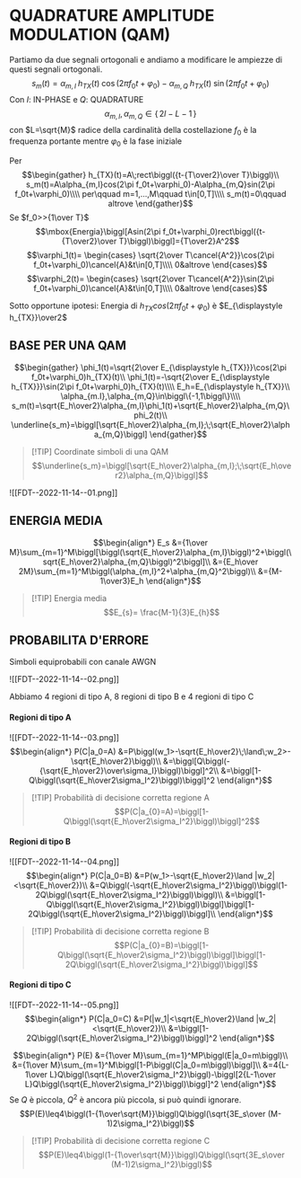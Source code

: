 # QUADRATURE AMPLITUDE MODULATION (QAM)

Partiamo da due segnali ortogonali e andiamo a modificare le ampiezze di questi segnali ortogonali.
	$$s_m(t)=\alpha_{m,I}\;h_{TX}(t)\;\cos(2\pi f_0t+\varphi_0)-\alpha_{m,Q}\;h_{TX}(t)\;\sin(2\pi f_0t+\varphi_0)$$
Con $I$: IN-PHASE e $Q$: QUADRATURE
$$\alpha_{m,I},\alpha_{m,Q}\in\{\,2l-L-1\,\}$$
con $L=\sqrt{M}$ radice della cardinalità della costellazione
$f_0$ è la frequenza portante mentre $\varphi_0$ è la fase iniziale

Per
$$\begin{gather}
h_{TX}(t)=A\;rect\biggl({t-{T\over2}\over T}\biggl)\\
s_m(t)=A\alpha_{m,I}cos(2\pi f_0t+\varphi_0)-A\alpha_{m,Q}sin(2\pi f_0t+\varphi_0)\\\\
per\qquad m=1,...,M\qquad t\in[0,T]\\\\
s_m(t)=0\qquad altrove
\end{gather}$$
Se $f_0>>{1\over T}$
$$\mbox{Energia}\biggl[Asin(2\pi f_0t+\varphi_0)rect\biggl({t-{T\over2}\over T}\biggl)\biggl]={T\over2}A^2$$
$$\varphi_1(t)=
\begin{cases}
\sqrt{2\over T\cancel{A^2}}\cos(2\pi f_0t+\varphi_0)\cancel{A}&t\in[0,T]\\\\
0&altrove
\end{cases}$$
$$\varphi_2(t)=
\begin{cases}
\sqrt{2\over T\cancel{A^2}}\sin(2\pi f_0t+\varphi_0)\cancel{A}&t\in[0,T]\\\\
0&altrove
\end{cases}$$

Sotto opportune ipotesi:
Energia di $h_{TX}cos(2\pi f_0t+\varphi_0)$ è $E_{\displaystyle h_{TX}}\over2$

## BASE PER UNA QAM
$$\begin{gather}
\phi_1(t)=\sqrt{2\over E_{\displaystyle h_{TX}}}\cos(2\pi f_0t+\varphi_0)h_{TX}(t)\\
\phi_1(t)=-\sqrt{2\over E_{\displaystyle h_{TX}}}\sin(2\pi f_0t+\varphi_0)h_{TX}(t)\\\\
E_h=E_{\displaystyle h_{TX}}\\
\alpha_{m.I},\alpha_{m,Q}\in\biggl\{-1,1\biggl\}\\\\
s_m(t)=\sqrt{E_h\over2}\alpha_{m,I}\phi_1(t)+\sqrt{E_h\over2}\alpha_{m,Q}\phi_2(t)\\
\underline{s_m}=\biggl[\sqrt{E_h\over2}\alpha_{m,I};\;\sqrt{E_h\over2}\alpha_{m,Q}\biggl]
\end{gather}$$
>[!TIP] Coordinate simboli di una QAM
>$$\underline{s_m}=\biggl[\sqrt{E_h\over2}\alpha_{m,I};\;\sqrt{E_h\over2}\alpha_{m,Q}\biggl]$$

![[FDT--2022-11-14--01.png]]

## ENERGIA MEDIA
$$\begin{align*}
E_s
&={1\over M}\sum_{m=1}^M\biggl[\biggl(\sqrt{E_h\over2}\alpha_{m,I}\biggl)^2+\biggl(\sqrt{E_h\over2}\alpha_{m,Q}\biggl)^2\biggl]\\
&={E_h\over 2M}\sum_{m=1}^M\biggl(\alpha_{m,I}^2+\alpha_{m,Q}^2\biggl)\\
&={M-1\over3}E_h
\end{align*}$$
>[!TIP] Energia media
>$$E_{s}= \frac{M-1}{3}E_{h}$$

## PROBABILITA D'ERRORE
Simboli equiprobabili con canale AWGN

![[FDT--2022-11-14--02.png]]

Abbiamo 4 regioni di tipo A, 8 regioni di tipo B e 4 regioni di tipo C

#### Regioni di tipo A

![[FDT--2022-11-14--03.png]]
$$\begin{align*}
P(C|a_0=A)
&=P\biggl(w_1>-\sqrt{E_h\over2}\;\land\;w_2>-\sqrt{E_h\over2}\biggl)\\
&=\biggl[Q\biggl(-{\sqrt{E_h\over2}\over\sigma_I}\biggl)\biggl]^2\\
&=\biggl[1-Q\biggl(\sqrt{E_h\over2\sigma_I^2}\biggl)\biggl]^2
\end{align*}$$
>[!TIP] Probabilità di decisione corretta regione A
>$$P(C|a_{0}=A)=\biggl[1-Q\biggl(\sqrt{E_h\over2\sigma_I^2}\biggl)\biggl]^2$$

#### Regioni di tipo B
![[FDT--2022-11-14--04.png]]
$$\begin{align*}
P(C|a_0=B)
&=P(w_1>-\sqrt{E_h\over2}\land |w_2|<\sqrt{E_h\over2})\\
&=Q\biggl(-\sqrt{E_h\over2\sigma_I^2}\biggl)\biggl(1-2Q\biggl(\sqrt{E_h\over2\sigma_I^2}\biggl)\biggl)\\
&=\biggl[1-Q\biggl(\sqrt{E_h\over2\sigma_I^2}\biggl)\biggl]\biggl[1-2Q\biggl(\sqrt{E_h\over2\sigma_I^2}\biggl)\biggl]\\
\end{align*}$$
>[!TIP] Probabilità di decisione corretta regione B
>$$P(C|a_{0}=B)=\biggl[1-Q\biggl(\sqrt{E_h\over2\sigma_I^2}\biggl)\biggl]\biggl[1-2Q\biggl(\sqrt{E_h\over2\sigma_I^2}\biggl)\biggl]$$

#### Regioni di tipo C
![[FDT--2022-11-14--05.png]]
$$\begin{align*}
P(C|a_0=C)
&=P(|w_1|<\sqrt{E_h\over2}\land |w_2|<\sqrt{E_h\over2})\\
&=\biggl[1-2Q\biggl(\sqrt{E_h\over2\sigma_I^2}\biggl)\biggl]^2
\end{align*}$$

$$\begin{align*}
P(E)
&={1\over M}\sum_{m=1}^MP\biggl(E|a_0=m\biggl)\\
&={1\over M}\sum_{m=1}^M\biggl[1-P\biggl(C|a_0=m\biggl)\biggl]\\
&=4{L-1\over L}Q\biggl(\sqrt{E_h\over2\sigma_I^2}\biggl)-\biggl[2{L-1\over L}Q\biggl(\sqrt{E_h\over2\sigma_I^2}\biggl)\biggl]^2
\end{align*}$$
Se $Q$ è piccola, $Q^2$ è ancora più piccola, si può quindi ignorare.
$$P(E)\leq4\biggl(1-{1\over\sqrt{M}}\biggl)Q\biggl(\sqrt{3E_s\over (M-1)2\sigma_I^2}\biggl)$$

>[!TIP] Probabilità di decisione corretta regione C
>$$P(E)\leq4\biggl(1-{1\over\sqrt{M}}\biggl)Q\biggl(\sqrt{3E_s\over (M-1)2\sigma_I^2}\biggl)$$

